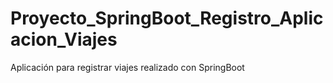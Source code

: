 # Proyecto_SpringBoot_Registro_Aplicacion_Viajes
Aplicación para registrar viajes realizado con SpringBoot
